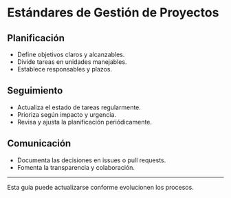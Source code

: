 # Estándares de Gestión de Proyectos

## Planificación

- Define objetivos claros y alcanzables.
- Divide tareas en unidades manejables.
- Establece responsables y plazos.

## Seguimiento

- Actualiza el estado de tareas regularmente.
- Prioriza según impacto y urgencia.
- Revisa y ajusta la planificación periódicamente.

## Comunicación

- Documenta las decisiones en issues o pull requests.
- Fomenta la transparencia y colaboración.

---

Esta guía puede actualizarse conforme evolucionen los procesos.
